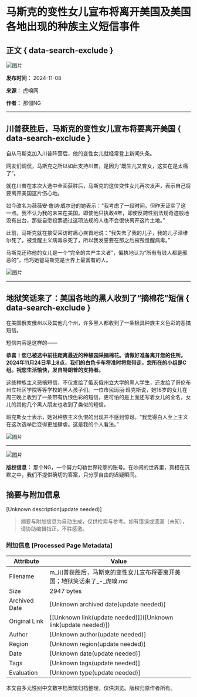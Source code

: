 # 马斯克的变性女儿宣布将离开美国及美国各地出现的种族主义短信事件

## 正文 { data-search-exclude }


![图片](https://img.huxiucdn.com/article/content/201903/28/154451850467.png)

**发布时间：** 2024-11-08

**来源：** 虎嗅网

**作者：** 那個NG

---

## **川普获胜后，马斯克的变性女儿宣布将要离开美国** { data-search-exclude }

自从马斯克加入川普阵营后，他的变性女儿就经常登上新闻头条。

网友们调侃，马斯克之所以如此支持川普，是因为“既生儿又育女，这实在是太痛了”。

就在川普在本次大选中全面获胜后，马斯克的这位变性女儿再次发声，表示自己将要离开美国这片伤心地。

如今改名为薇薇安·詹纳·威尔逊的她表示：“我考虑了一段时间，但昨天证实了这一点。我不认为我的未来在美国。即使他只执政4年，即使反跨性别法规奇迹般地没有出台，那些自愿投票通过这项法规的人也不会很快离开这片土地。”

此前，马斯克就在接受采访时痛心疾首地说：“我失去了我的儿子，我的儿子泽维尔死了，被觉醒主义病毒杀死了，所以我发誓要在那之后摧毁觉醒病毒。”

马斯克还称他的女儿是一个“完全的共产主义者”，偏执地认为“所有有钱人都是邪恶的”，恰巧她爸马斯克是世界上最富有的人。

![图片](https://img.huxiucdn.com/img/brief_content/202411/08/175501279997.png)

---

## **地狱笑话来了：美国各地的黑人收到了“摘棉花”短信** { data-search-exclude }

在美国俄亥俄州以及其他几个州，许多黑人都收到了一条极具种族主义色彩的恶搞短信。

短信内容是这样的——

**恭喜！您已被选中前往距离最近的种植园采摘棉花。请做好准备离开您的住所。2024年11月24日早上8点，我们的白色卡车将准时将您带走，您所在的小组是C组。祝您生活愉快，发自特朗普的支持者。**

这些种族主义恶搞短信，不仅发给了俄亥俄州立大学的黑人学生，还发给了哥伦布州立社区学院等等学校的黑人孩子们。一位市民玛丽·班克斯说，她16岁的女儿在周三晚上收到了一条带有仇恨色彩的短信，更可怕的是上面还写着女儿的全名，女儿的其他几个黑人朋友也收到了类似的短信。

班克斯女士表示，她对种族主义仇恨的出现并不感到惊讶。“我觉得白人至上主义在这次选举后变得更加肆虐。这是我的个人看法。”

![图片](https://img.huxiucdn.com/img/brief_content/202411/08/175507125145.png)

---

![图片](https://img.huxiucdn.com/img/vest/202203/08/200026801709.jpg)

**版权信息：** 那个NG，一个努力勾勒世界轮廓的账号。在吵闹的世界里，真相在沉默之中，我们不提供确切的答案，只分享自由的迟疑瞬间。
<!-- tcd_original_link https://m.huxiu.com/brief/205468.html -->


## 摘要与附加信息

<!-- tcd_abstract -->
[Unknown description(update needed)]
<!-- tcd_abstract_end -->

> 摘要与附加信息为自动生成，仅供检索与参考。如有错误或遗漏（未知），请协助编辑指正，不胜感激。

### 附加信息 [Processed Page Metadata]

| Attribute       | Value                                  |
|-----------------|----------------------------------------|
| Filename        | m_川普获胜后，马斯克的变性女儿宣布将要离开美国；地狱笑话来了_-_虎嗅.md                             |
| Size            | 2947 bytes                           |
| Archived Date   | [Unknown archived date(update needed)]                             |
| Original Link   | [[Unknown link(update needed)]]([Unknown link(update needed)])                       |
| Author          | [Unknown author(update needed)]                               |
| Region          | [Unknown region(update needed)]                               |
| Date            | [Unknown date(update needed)]                                 |
| Tags            | [Unknown tags(update needed)]                                 |
| Evaluation            | [Unknown type(update needed)]                                 |
<!-- tcd_table_end -->

本文由多元性别中文数字档案馆归档整理，仅供浏览。版权归原作者所有。
